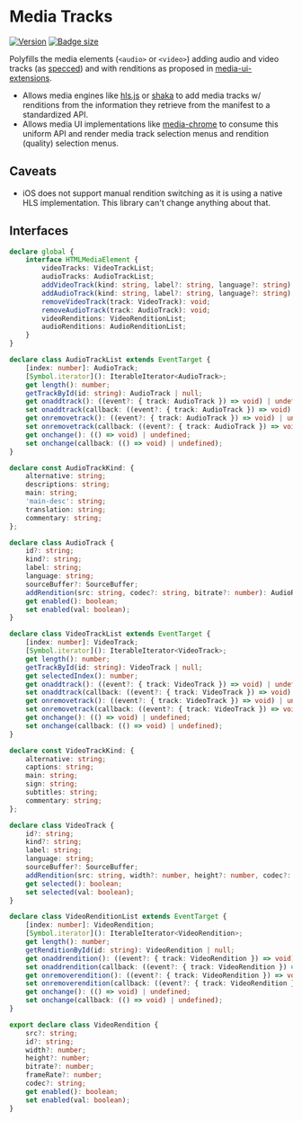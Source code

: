 # Media Tracks

[![Version](https://img.shields.io/npm/v/media-tracks?style=flat-square)](https://www.npmjs.com/package/media-tracks) 
[![Badge size](https://img.badgesize.io/https://cdn.jsdelivr.net/npm/media-tracks/+esm?compression=gzip&label=gzip&style=flat-square)](https://cdn.jsdelivr.net/npm/media-tracks/+esm)


Polyfills the media elements (`<audio>` or `<video>`) adding audio and video tracks (as [specced](https://html.spec.whatwg.org/multipage/media.html#media-resources-with-multiple-media-tracks)) and with renditions as proposed in [media-ui-extensions](https://github.com/video-dev/media-ui-extensions).

- Allows media engines like [hls.js](https://github.com/video-dev/hls.js)
or [shaka](https://github.com/shaka-project/shaka-player) to add media tracks w/
renditions from the information they retrieve from the manifest to a standardized
API.
- Allows media UI implementations like [media-chrome](https://github.com/muxinc/media-chrome) to consume this uniform API and render media track selection menus
and rendition (quality) selection menus.


## Caveats

- iOS does not support manual rendition switching as it is using a native
  HLS implementation. This library can't change anything about that. 

## Interfaces

```ts
declare global {
    interface HTMLMediaElement {
        videoTracks: VideoTrackList;
        audioTracks: AudioTrackList;
        addVideoTrack(kind: string, label?: string, language?: string): VideoTrack;
        addAudioTrack(kind: string, label?: string, language?: string): AudioTrack;
        removeVideoTrack(track: VideoTrack): void;
        removeAudioTrack(track: AudioTrack): void;
        videoRenditions: VideoRenditionList;
        audioRenditions: AudioRenditionList;
    }
}

declare class AudioTrackList extends EventTarget {
    [index: number]: AudioTrack;
    [Symbol.iterator](): IterableIterator<AudioTrack>;
    get length(): number;
    getTrackById(id: string): AudioTrack | null;
    get onaddtrack(): ((event?: { track: AudioTrack }) => void) | undefined;
    set onaddtrack(callback: ((event?: { track: AudioTrack }) => void) | undefined);
    get onremovetrack(): ((event?: { track: AudioTrack }) => void) | undefined;
    set onremovetrack(callback: ((event?: { track: AudioTrack }) => void) | undefined);
    get onchange(): (() => void) | undefined;
    set onchange(callback: (() => void) | undefined);
}

declare const AudioTrackKind: {
    alternative: string;
    descriptions: string;
    main: string;
    'main-desc': string;
    translation: string;
    commentary: string;
};

declare class AudioTrack {
    id?: string;
    kind?: string;
    label: string;
    language: string;
    sourceBuffer?: SourceBuffer;
    addRendition(src: string, codec?: string, bitrate?: number): AudioRendition;
    get enabled(): boolean;
    set enabled(val: boolean);
}

declare class VideoTrackList extends EventTarget {
    [index: number]: VideoTrack;
    [Symbol.iterator](): IterableIterator<VideoTrack>;
    get length(): number;
    getTrackById(id: string): VideoTrack | null;
    get selectedIndex(): number;
    get onaddtrack(): ((event?: { track: VideoTrack }) => void) | undefined;
    set onaddtrack(callback: ((event?: { track: VideoTrack }) => void) | undefined);
    get onremovetrack(): ((event?: { track: VideoTrack }) => void) | undefined;
    set onremovetrack(callback: ((event?: { track: VideoTrack }) => void) | undefined);
    get onchange(): (() => void) | undefined;
    set onchange(callback: (() => void) | undefined);
}

declare const VideoTrackKind: {
    alternative: string;
    captions: string;
    main: string;
    sign: string;
    subtitles: string;
    commentary: string;
};

declare class VideoTrack {
    id?: string;
    kind?: string;
    label: string;
    language: string;
    sourceBuffer?: SourceBuffer;
    addRendition(src: string, width?: number, height?: number, codec?: string, bitrate?: number, frameRate?: number): VideoRendition;
    get selected(): boolean;
    set selected(val: boolean);
}

declare class VideoRenditionList extends EventTarget {
    [index: number]: VideoRendition;
    [Symbol.iterator](): IterableIterator<VideoRendition>;
    get length(): number;
    getRenditionById(id: string): VideoRendition | null;
    get onaddrendition(): ((event?: { track: VideoRendition }) => void) | undefined;
    set onaddrendition(callback: ((event?: { track: VideoRendition }) => void) | undefined);
    get onremoverendition(): ((event?: { track: VideoRendition }) => void) | undefined;
    set onremoverendition(callback: ((event?: { track: VideoRendition }) => void) | undefined);
    get onchange(): (() => void) | undefined;
    set onchange(callback: (() => void) | undefined);
}

export declare class VideoRendition {
    src?: string;
    id?: string;
    width?: number;
    height?: number;
    bitrate?: number;
    frameRate?: number;
    codec?: string;
    get enabled(): boolean;
    set enabled(val: boolean);
}
```
